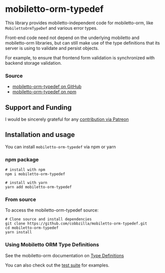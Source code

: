 mobiletto-orm-typedef
=====================
This library provides mobiletto-independent code for mobiletto-orm, like
`MobilettoOrmTypeDef` and various error types.

Front-end code need not depend on the underlying mobiletto and mobiletto-orm libraries, but
can still make use of the type definitions that its server is using to validate and persist objects.

For example, to ensure that frontend form validation is synchronized with backend storage validation.

### Source
* [mobiletto-orm-typedef on GitHub](https://github.com/cobbzilla/mobiletto-orm-typedef)
* [mobiletto-orm-typedef on npm](https://www.npmjs.com/package/mobiletto-orm-typedef)

## Support and Funding
I would be sincerely grateful for any [contribution via Patreon](https://www.patreon.com/cobbzilla)

## Installation and usage
You can install `mobiletto-orm-typedef` via npm or yarn

### npm package

    # install with npm
    npm i mobiletto-orm-typedef

    # install with yarn
    yarn add mobiletto-orm-typedef

### From source
To access the mobiletto-orm-typedef source:

    # Clone source and install dependencies
    git clone https://github.com/cobbzilla/mobiletto-orm-typedef.git
    cd mobiletto-orm-typedef
    yarn install

### Using Mobiletto ORM Type Definitions
See the mobiletto-orm documentation on [Type Definitions](https://github.com/cobbzilla/mobiletto-orm#Type-Definitions)

You can also check out the [test suite](./test) for examples.
